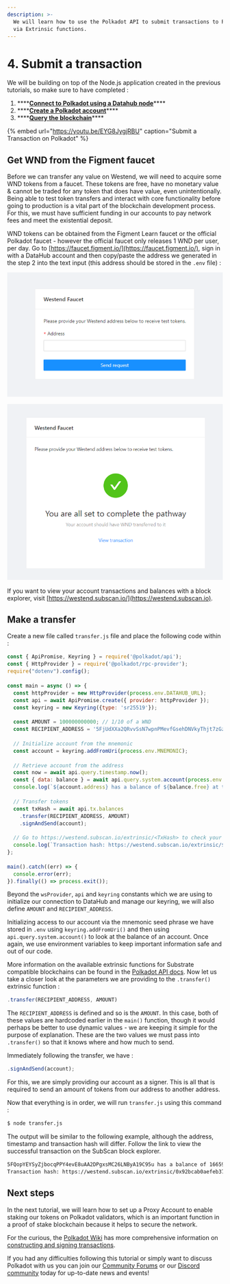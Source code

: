 ```yaml
---
description: >-
  We will learn how to use the Polkadot API to submit transactions to Polkadot
  via Extrinsic functions.
---
```


# 4. Submit a transaction

We will be building on top of the Node.js application created in the previous tutorials, so make sure to have completed : 

1. \*\*\*\*[**Connect to Polkadot using a Datahub node**](https://learn.figment.io/network-documentation/polkadot/tutorials/intro-pathway-polkadot-basics/1.-connecting-to-a-polkadot-node-with-datahub)\*\*\*\*
2. \*\*\*\*[**Create a Polkadot account**](https://learn.figment.io/network-documentation/polkadot/tutorials/intro-pathway-polkadot-basics/2.-create-a-polkadot-account)\*\*\*\*
3. \*\*\*\*[**Query the blockchain**](https://learn.figment.io/network-documentation/polkadot/tutorials/intro-pathway-polkadot-basics/3.-query-the-blockchain)\*\*\*\*

{% embed url="https://youtu.be/EYG8JygjRBU" caption="Submit a Transaction on Polkadot" %}

## Get WND from the Figment faucet

Before we can transfer any value on Westend, we will need to acquire some WND tokens from a faucet. These tokens are free, have no monetary value & cannot be traded for any token that does have value, even unintentionally. Being able to test token transfers and interact with core functionality before going to production is a vital part of the blockchain development process. For this, we must have sufficient funding in our accounts to pay network fees and meet the existential deposit.

WND tokens can be obtained from the Figment Learn faucet or the official Polkadot faucet - however the official faucet only releases 1 WND per user, per day. Go to [https://faucet.figment.io/](https://faucet.figment.io/), sign in with a DataHub account and then copy/paste the address we generated in the step 2 into the text input \(this address should be stored in the `.env` file\) :

![Sign in to faucet.figment.io to receive Westend tokens \(WND\).](../../../../.gitbook/assets/faucet.png)

![If the address entered is valid, it will be funded with 5 WND.](../../../../.gitbook/assets/faucetcomplete.png)

If you want to view your account transactions and balances with a block explorer, visit [https://westend.subscan.io/](https://westend.subscan.io).

## Make a transfer

Create a new file called `transfer.js` file and place the following code within :

```javascript
const { ApiPromise, Keyring } = require('@polkadot/api');
const { HttpProvider } = require('@polkadot/rpc-provider');
require("dotenv").config();

const main = async () => {
  const httpProvider = new HttpProvider(process.env.DATAHUB_URL);
  const api = await ApiPromise.create({ provider: httpProvider });
  const keyring = new Keyring({type: 'sr25519'});
  
  const AMOUNT = 100000000000; // 1/10 of a WND
  const RECIPIENT_ADDRESS = '5FjUdXXa2QRvvSsN7wpnPMevfGsehDNVkyThjt7zGzAPBZfE';

  // Initialize account from the mnemonic
  const account = keyring.addFromUri(process.env.MNEMONIC);

  // Retrieve account from the address
  const now = await api.query.timestamp.now();
  const { data: balance } = await api.query.system.account(process.env.ADDRESS);
  console.log(`${account.address} has a balance of ${balance.free} at timestamp: ${now}`);

  // Transfer tokens
  const txHash = await api.tx.balances
    .transfer(RECIPIENT_ADDRESS, AMOUNT)
    .signAndSend(account);

  // Go to https://westend.subscan.io/extrinsic/<TxHash> to check your transaction
  console.log(`Transaction hash: https://westend.subscan.io/extrinsic/${txHash}`);
};

main().catch((err) => {
  console.error(err);
}).finally(() => process.exit());
```

Beyond the `wsProvider`, `api` and `keyring` constants which we are using to initialize our connection to DataHub and manage our keyring, we will also define `AMOUNT` and `RECIPIENT_ADDRESS`. 

Initializing access to our account via the mnemonic seed phrase we have stored in `.env` using `keyring.addFromUri()` and then using `api.query.system.account()` to look at the balance of an account. Once again, we use environment variables to keep important information safe and out of our code.

More information on the available extrinsic functions for Substrate compatible blockchains can be found in the [Polkadot API docs](https://polkadot.js.org/docs/substrate/extrinsics/). Now let us take a closer look at the parameters we are providing to the `.transfer()` extrinsic function :

```javascript
.transfer(RECIPIENT_ADDRESS, AMOUNT)
```

The `RECIPIENT_ADDRESS` is defined and so is the `AMOUNT`. In this case, both of these values are hardcoded earlier in the `main()` function, though it would perhaps be better to use dynamic values - we are keeping it simple for the purpose of explanation. These are the two values we must pass into `.transfer()` so that it knows where and how much to send.

Immediately following the transfer, we have :

```javascript
.signAndSend(account);
```

For this, we are simply providing our account as a signer. This is all that is required to send an amount of tokens from our address to another address.

Now that everything is in order, we will run `transfer.js` using this command :

```bash
$ node transfer.js
```

The output will be similar to the following example, although the address, timestamp and transaction hash will differ. Follow the link to view the successful transaction on the SubScan block explorer.

```bash
5FQopYEYSyZjbocqPPY4evE8uAA2DPgxsMC26LNByA19C95u has a balance of 166599849320 at timestamp: 1618522290000
Transaction hash: https://westend.subscan.io/extrinsic/0x92bcab0aefeb37238ecb70c14ffabd3e7e5d0e0eeddeaf3fb15d98f13560d42d
```

## Next steps

In the next tutorial, we will learn how to set up a Proxy Account to enable staking our tokens on Polkadot validators, which is an important function in a proof of stake blockchain because it helps to secure the network.

For the curious, the [Polkadot Wiki](https://wiki.polkadot.network/en/) has more comprehensive information on [constructing and signing transactions](https://wiki.polkadot.network/docs/en/build-transaction-construction).

If you had any difficulties following this tutorial or simply want to discuss Polkadot with us you can join our [Community Forums](https://community.figment.io) or our [Discord community](https://discord.com/invite/fszyM7K) today for up-to-date news and events!

